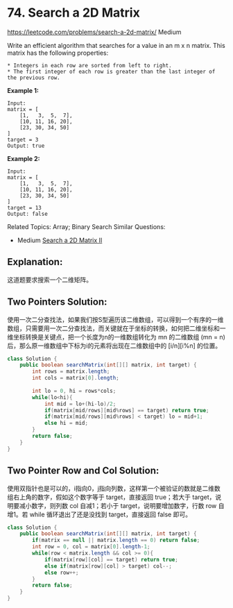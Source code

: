 # 74. Search a 2D Matrix
<https://leetcode.com/problems/search-a-2d-matrix/>
Medium

Write an efficient algorithm that searches for a value in an m x n matrix. This matrix has the following properties:

    * Integers in each row are sorted from left to right.
    * The first integer of each row is greater than the last integer of the previous row.

**Example 1:**

    Input:
    matrix = [
        [1,   3,  5,  7],
        [10, 11, 16, 20],
        [23, 30, 34, 50]
    ]
    target = 3
    Output: true

**Example 2:**

    Input:
    matrix = [
        [1,   3,  5,  7],
        [10, 11, 16, 20],
        [23, 30, 34, 50]
    ]
    target = 13
    Output: false

Related Topics: Array; Binary Search
Similar Questions:  
* Medium [Search a 2D Matrix II](https://leetcode.com/problems/search-a-2d-matrix-ii/)

## Explanation: 
这道题要求搜索一个二维矩阵。

## Two Pointers Solution: 
使用一次二分查找法，如果我们按S型遍历该二维数组，可以得到一个有序的一维数组，只需要用一次二分查找法，而关键就在于坐标的转换，如何把二维坐标和一维坐标转换是关键点，把一个长度为n的一维数组转化为 mn 的二维数组 (mn = n)后，那么原一维数组中下标为i的元素将出现在二维数组中的 [i/n][i%n] 的位置。

```java
class Solution {
    public boolean searchMatrix(int[][] matrix, int target) {
        int rows = matrix.length;
        int cols = matrix[0].length;
        
        int lo = 0, hi = rows*cols;
        while(lo<hi){
            int mid = lo+(hi-lo)/2;
            if(matrix[mid/rows][mid%rows] == target) return true;
            if(matrix[mid/rows][mid%rows] < target) lo = mid+1;
            else hi = mid;
        }
        return false;
    }
}
```

## Two Pointer Row and Col Solution: 
使用双指针也是可以的，i指向0，j指向列数，这样第一个被验证的数就是二维数组右上角的数字，假如这个数字等于 target，直接返回 true；若大于 target，说明要减小数字，则列数 col 自减1；若小于 target，说明要增加数字，行数 row 自增1。若 while 循环退出了还是没找到 target，直接返回 false 即可。

```java
class Solution {
    public boolean searchMatrix(int[][] matrix, int target) {
        if(matrix == null || matrix.length == 0) return false;
        int row = 0, col = matrix[0].length-1;
        while(row < matrix.length && col >= 0){
            if(matrix[row][col] == target) return true;
            else if(matrix[row][col] > target) col--;
            else row++;
        }
        return false;
    }
}
```